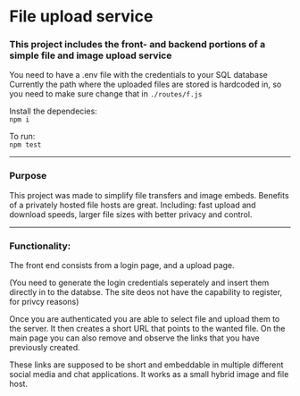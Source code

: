 # File upload service

### This project includes the front- and backend portions of a simple file and image upload service

You need to have a .env file with the credentials to your SQL database  
Currently the path where the uploaded files are stored is hardcoded in, so you need to make sure change that in `./routes/f.js`

Install the dependecies:  
`npm i`  

To run:  
`npm test`  

---
### Purpose
This project was made to simplify file transfers and image embeds. Benefits of a privately hosted file hosts are great. Including: fast upload and download speeds, larger file sizes with better privacy and control.

---

### Functionality:
The front end consists from a login page, and a upload page.   

(You need to generate the login credentials seperately and insert them directly in to the databse. The site deos not have the capability to register, for privcy reasons)  

Once you are authenticated you are able to select file and upload them to the server. It then creates a short URL that points to the wanted file. On the main page you can also remove and observe the links that you have previously created.  

These links are supposed to be short and embeddable in multiple different social media and chat applications. It works as a small hybrid image and file host.
